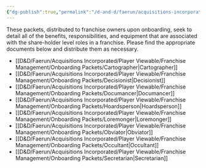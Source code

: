 ```yaml
---
{"dg-publish":true,"permalink":"/d-and-d/faerun/acquisitions-incorporated/player-viewable/franchise-management/main-office-contracts/onboarding-packets/"}
---
```


These packets, distributed to franchise owners upon onboarding, seek to detail all of the benefits, responsibilities, and equipment that are associated with the share-holder level roles in a franchise. Please find the appropriate documents below and distribute them as necessary.

- [[D&D/Faerun/Acquisitions Incorporated/Player Viewable/Franchise Management/Onboarding Packets/Cartographer\|Cartographer]]
- [[D&D/Faerun/Acquisitions Incorporated/Player Viewable/Franchise Management/Onboarding Packets/Decisionist\|Decisionist]]
- [[D&D/Faerun/Acquisitions Incorporated/Player Viewable/Franchise Management/Onboarding Packets/Documancer\|Documancer]]
- [[D&D/Faerun/Acquisitions Incorporated/Player Viewable/Franchise Management/Onboarding Packets/Hoardsperson\|Hoardsperson]]
- [[D&D/Faerun/Acquisitions Incorporated/Player Viewable/Franchise Management/Onboarding Packets/Loremonger\|Loremonger]]
- [[D&D/Faerun/Acquisitions Incorporated/Player Viewable/Franchise Management/Onboarding Packets/Obviator\|Obviator]]
- [[D&D/Faerun/Acquisitions Incorporated/Player Viewable/Franchise Management/Onboarding Packets/Occultant\|Occultant]]
- [[D&D/Faerun/Acquisitions Incorporated/Player Viewable/Franchise Management/Onboarding Packets/Secretarian\|Secretarian]]